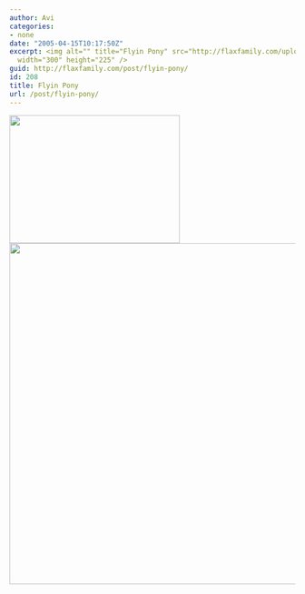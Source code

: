 ```yaml
---
author: Avi
categories:
- none
date: "2005-04-15T10:17:50Z"
excerpt: <img alt="" title="Flyin Pony" src="http://flaxfamily.com/uploads/Flyin Pony-thumbnail.jpg"
  width="300" height="225" />
guid: http://flaxfamily.com/post/flyin-pony/
id: 208
title: Flyin Pony
url: /post/flyin-pony/
---
```

<img alt="" title="Flyin Pony" src="http://flaxfamily.com/uploads/Flyin Pony-thumbnail.jpg" width="300" height="225" />
  
<!--more-->


  
<img alt="" title="Flyin Pony" src="http://flaxfamily.com/uploads/Flyin Pony.jpg" width="800" height="600" />